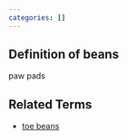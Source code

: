 ```yaml
---
categories: []
---
```


## Definition of beans

paw pads

## Related Terms

- [toe beans](./toe%20beans)
